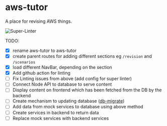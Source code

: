 # aws-tutor
A place for revising AWS things.

![Super-Linter](https://github.com/techotron/aws-tutor/workflows/Super-Linter/badge.svg)

TODO:
- [x] rename aws-tutor to aws-tutor
- [x] create parent routes for adding different sections eg `/revision` and `/scenarios`
- [x] load different NavBar, depending on the section
- [x] Add github action for linting
- [ ] Fix Linting issues from above (add config for super linter)
- [ ] Connect Node API to database to serve content
- [ ] Display content on frontend which has been fetched from the DB by the backend
- [ ] Create mechanism to updating database ([db-migrate](https://db-migrate.readthedocs.io/en/latest/Getting%20Started/installation/#new-instructions-since-v010x))
- [ ] Add data from mock services to database using above method
- [ ] Create services in backend to return data
- [ ] Replace mock services with backend services
